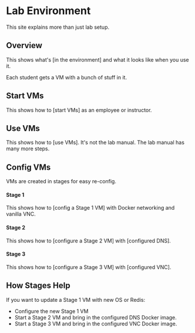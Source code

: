 # Lab Environment

This site explains more than just lab setup.

## Overview

This shows what's [in the environment] and what it looks like when you use it.

Each student gets a VM with a bunch of stuff in it.

## Start VMs

This shows how to [start VMs] as an employee or instructor.

## Use VMs

This shows how to [use VMs]. It's not the lab manual. The lab manual has many more steps.

## Config VMs

VMs are created in stages for easy re-config.

#### Stage 1

This shows how to [config a Stage 1 VM] with Docker networking and vanilla VNC.

#### Stage 2

This shows how to [configure a Stage 2 VM] with [configured DNS].

#### Stage 3

This shows how to [configure a Stage 3 VM] with [configured VNC].

## How Stages Help

If you want to update a Stage 1 VM with new OS or Redis:
- Configure the new Stage 1 VM
- Start a Stage 2 VM and bring in the configured DNS Docker image.
- Start a Stage 3 VM and bring in the configured VNC Docker image.

